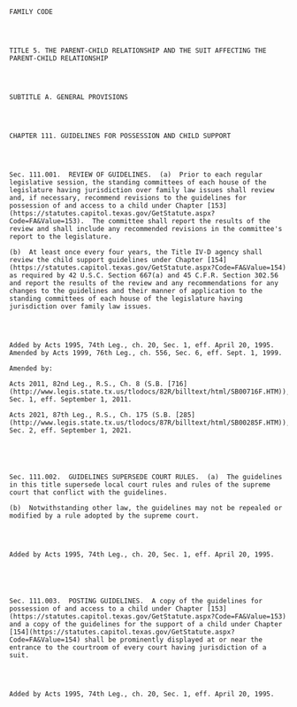 ﻿
    
    
    	
    					
    
    
    FAMILY CODE
    
      
    
    
    TITLE 5. THE PARENT-CHILD RELATIONSHIP AND THE SUIT AFFECTING THE PARENT-CHILD RELATIONSHIP
    
      
    
    
    SUBTITLE A. GENERAL PROVISIONS
    
      
    
    
    CHAPTER 111. GUIDELINES FOR POSSESSION AND CHILD SUPPORT
    
      
    
    
    Sec. 111.001.  REVIEW OF GUIDELINES.  (a)  Prior to each regular legislative session, the standing committees of each house of the legislature having jurisdiction over family law issues shall review and, if necessary, recommend revisions to the guidelines for possession of and access to a child under Chapter [153](https://statutes.capitol.texas.gov/GetStatute.aspx?Code=FA&Value=153).  The committee shall report the results of the review and shall include any recommended revisions in the committee's report to the legislature.
    
    (b)  At least once every four years, the Title IV-D agency shall review the child support guidelines under Chapter [154](https://statutes.capitol.texas.gov/GetStatute.aspx?Code=FA&Value=154) as required by 42 U.S.C. Section 667(a) and 45 C.F.R. Section 302.56 and report the results of the review and any recommendations for any changes to the guidelines and their manner of application to the standing committees of each house of the legislature having jurisdiction over family law issues.
    
    
    
    
    Added by Acts 1995, 74th Leg., ch. 20, Sec. 1, eff. April 20, 1995.  Amended by Acts 1999, 76th Leg., ch. 556, Sec. 6, eff. Sept. 1, 1999.
    
    Amended by: 
    
    Acts 2011, 82nd Leg., R.S., Ch. 8 (S.B. [716](http://www.legis.state.tx.us/tlodocs/82R/billtext/html/SB00716F.HTM)), Sec. 1, eff. September 1, 2011.
    
    Acts 2021, 87th Leg., R.S., Ch. 175 (S.B. [285](http://www.legis.state.tx.us/tlodocs/87R/billtext/html/SB00285F.HTM)), Sec. 2, eff. September 1, 2021.
    
    
    
    
    
    Sec. 111.002.  GUIDELINES SUPERSEDE COURT RULES.  (a)  The guidelines in this title supersede local court rules and rules of the supreme court that conflict with the guidelines.
    
    (b)  Notwithstanding other law, the guidelines may not be repealed or modified by a rule adopted by the supreme court.
    
    
    
    
    Added by Acts 1995, 74th Leg., ch. 20, Sec. 1, eff. April 20, 1995.
    
    
    
    
    
    Sec. 111.003.  POSTING GUIDELINES.  A copy of the guidelines for possession of and access to a child under Chapter [153](https://statutes.capitol.texas.gov/GetStatute.aspx?Code=FA&Value=153) and a copy of the guidelines for the support of a child under Chapter [154](https://statutes.capitol.texas.gov/GetStatute.aspx?Code=FA&Value=154) shall be prominently displayed at or near the entrance to the courtroom of every court having jurisdiction of a suit.
    
    
    
    
    Added by Acts 1995, 74th Leg., ch. 20, Sec. 1, eff. April 20, 1995.
    
    
    
    
    				
